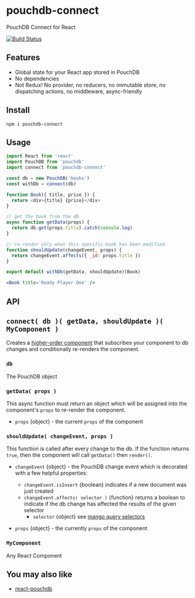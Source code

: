 # pouchdb-connect

PouchDB Connect for React

[![Build Status](https://travis-ci.org/will123195/pouchdb-connect.svg?branch=master)](https://travis-ci.org/will123195/pouchdb-connect)

## Features

- Global state for your React app stored in PouchDB
- No dependencies
- Not Redux! No provider, no reducers, no immutable store, no dispatching actions, no middleware, async-friendly

## Install

```
npm i pouchdb-connect
```

## Usage

```js
import React from 'react'
import PouchDB from 'pouchdb'
import connect from 'pouchdb-connect'

const db = new PouchDB('books')
const withDb = connect(db)

function Book({ title, price }) { 
  return <div>{title} {price}</div>
}

// get the book from the db
async function getData(props) {
  return db.get(props.title).catch(console.log)
}

// re-render only when this specific book has been modified
function shouldUpdate(changeEvent, props) {
  return changeEvent.affects({ _id: props.title })
}

export default withDb(getData, shouldUpdate)(Book)
```

```jsx
<Book title='Ready Player One' />
```

## API

## `connect( db )( getData, shouldUpdate )( MyComponent )`

Creates a [higher-order component](https://reactjs.org/docs/higher-order-components.html) that subscribes your component to db changes and conditionally re-renders the component.

### `db`

The PouchDB object

### `getData( props )`

This async function must return an object which will be assigned into the component's `props` to re-render the component. 

- `props` {object} - the current `props` of the component

### `shouldUpdate( changeEvent, props )`

This function is called after every change to the db. If the function returns `true`, then the component will call `getData()` then `render()`.

- `changeEvent` {object} - the PouchDB change event which is decorated with a few helpful properties:

    - `changeEvent.isInsert` {boolean} indicates if a new document was just created
    - `changeEvent.affects( selector )` {function} returns a boolean to indicate if the db change has affected the results of the given selector 
        - `selector` {object} see [mango query selectors](https://pouchdb.com/guides/mango-queries.html#query-language)

- `props` {object} - the currently `props` of the component

### `MyComponent`

Any React Component


## You may also like

- [react-pouchdb](https://github.com/ArnoSaine/react-pouchdb)